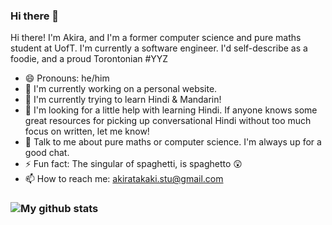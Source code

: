 ### Hi there 👋

Hi there! I'm Akira, and I'm a former computer science and pure maths student at UofT. I'm currently a software engineer.
I'd self-describe as a foodie, and a proud Torontonian #YYZ

* 😄 Pronouns: he/him
* 🔭 I'm currently working on a personal website.
* 🌱 I'm currently trying to learn Hindi & Mandarin!
* 🤔 I'm looking for a little help with learning Hindi. If anyone knows some great resources for picking up conversational Hindi without too much focus on written, let me know!
* 💬 Talk to me about pure maths or computer science. I'm always up for a good chat.
* ⚡ Fun fact: The singular of spaghetti, is spaghetto 😲
* 📫 How to reach me: akiratakaki.stu@gmail.com

### ![My github stats](https://github-readme-stats.vercel.app/api?username=DigestedLime)
